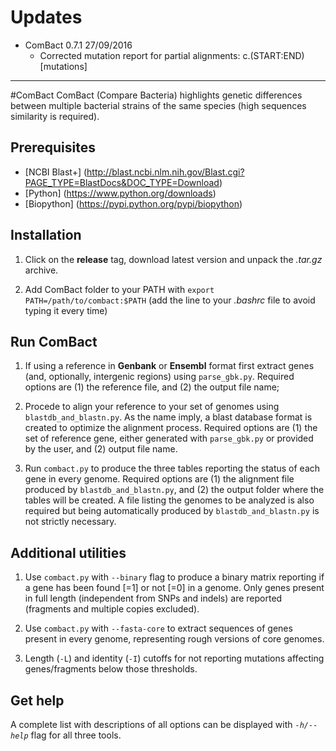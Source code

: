 # Updates
* ComBact 0.7.1 27/09/2016
  * Corrected mutation report for partial alignments: c.(START:END)[mutations]
---
#ComBact
ComBact (Compare Bacteria) highlights genetic differences between multiple bacterial strains of the same species (high sequences similarity is required).

## Prerequisites
* [NCBI Blast+] (http://blast.ncbi.nlm.nih.gov/Blast.cgi?PAGE_TYPE=BlastDocs&DOC_TYPE=Download)
* [Python] (https://www.python.org/downloads)
* [Biopython] (https://pypi.python.org/pypi/biopython)

## Installation
1. Click on the **release** tag, download latest version and unpack the *.tar.gz* archive.

2. Add ComBact folder to your PATH with `export PATH=/path/to/combact:$PATH` (add the line to your *.bashrc* file to avoid typing it every time)

## Run ComBact
1. If using a reference in **Genbank** or **Ensembl** format first extract genes (and, optionally, intergenic regions) using `parse_gbk.py`. Required options are (1) the reference file, and (2) the output file name; 

2. Procede to align your reference to your set of genomes using `blastdb_and_blastn.py`. 
As the name imply, a blast database format is created to optimize the alignment process. 
Required options are (1) the set of reference gene, either generated with `parse_gbk.py` or provided by the user, and (2) output file name.

3. Run `combact.py` to produce the three tables reporting the status of each gene in every genome. 
Required options are (1) the alignment file produced by `blastdb_and_blastn.py`, and (2) the output folder where the tables will be created. 
A file listing the genomes to be analyzed is also required but being automatically produced by `blastdb_and_blastn.py` is not strictly necessary.

## Additional utilities
1. Use `combact.py` with `--binary` flag to produce a binary matrix reporting if a gene has been found [=1] or not [=0] in a genome. 
Only genes present in full length (independent from SNPs and indels) are reported (fragments and multiple copies excluded).

2. Use `combact.py` with `--fasta-core` to extract sequences of genes present in every genome, representing rough versions of core genomes.

3. Length (`-L`) and identity (`-I`) cutoffs for not reporting mutations affecting genes/fragments below those thresholds.

## Get help
A complete list with descriptions of all options can be displayed with *`-h/--help`* flag for all three tools.

